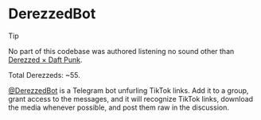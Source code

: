 # DerezzedBot

>[!TIP]
>No part of this codebase was authored listening no sound other than [Derezzed × Daft Punk](https://youtu.be/m4cgLL8JaVI).
>
>Total Derezzeds: ~55.

[@DerezzedBot](https://t.me/DerezzedBot) is a Telegram bot unfurling TikTok links.
Add it to a group, grant access to the messages, and it will recognize TikTok links, download the media whenever possible, and post them raw in the discussion.
